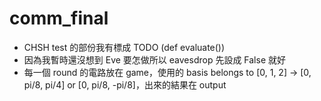 # comm_final

- CHSH test 的部份我有標成 TODO (def evaluate())
- 因為我暫時還沒想到 Eve 要怎做所以 eavesdrop 先設成 False 就好
- 每一個 round 的電路放在 game，使用的 basis belongs to [0, 1, 2] -> [0, pi/8, pi/4] or [0, pi/8, -pi/8]，出來的結果在 output
